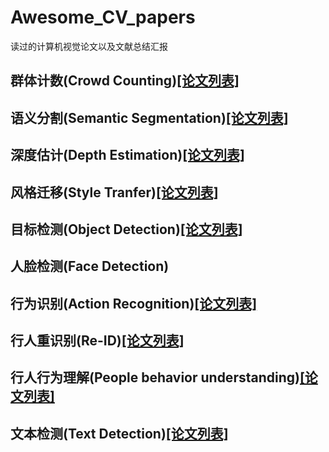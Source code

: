 # Awesome_CV_papers
读过的计算机视觉论文以及文献总结汇报

## 群体计数(Crowd Counting)[[论文列表]](./Crowd_Counting/crowd_counting_readme.md)

## 语义分割(Semantic Segmentation)[[论文列表]](./Semantic_Segmentation/semantic_segmentation_readme.md)

## 深度估计(Depth Estimation)[[论文列表]](./Depth_Estimation/depth_estimation_readme.md)

## 风格迁移(Style Tranfer)[[论文列表]](./Style_Tranfer/st_readme.md)

## 目标检测(Object Detection)[[论文列表]](./Object_Detection/object_detection_readme.md)

## 人脸检测(Face Detection)

## 行为识别(Action Recognition)[[论文列表]](./Action_Recognition/action_recognition_readme.md)

## 行人重识别(Re-ID)[[论文列表]](./Re-ID/re_id_readme.md)  

## 行人行为理解(People behavior understanding)[[论文列表]](./People_Behavior_Understanding/people_behavior_understanding.md)  

## 文本检测(Text Detection)[[论文列表]](./Text_Detection/td_readme.md)
